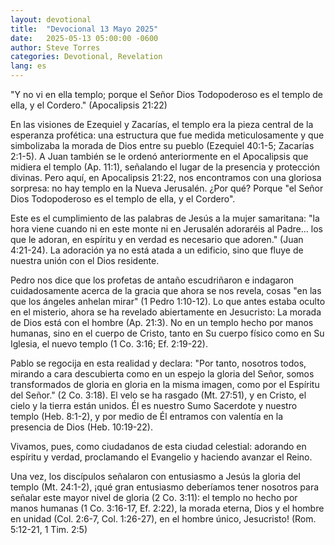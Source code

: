 ```yaml
---
layout: devotional
title:  "Devocional 13 Mayo 2025"
date:   2025-05-13 05:00:00 -0600
author: Steve Torres
categories: Devotional, Revelation
lang: es
---
```


<div class="scripture">
  "Y no vi en ella templo; porque el Señor Dios Todopoderoso es el templo de ella, y el Cordero." (Apocalipsis 21:22)
</div>

En las visiones de Ezequiel y Zacarías, el templo era la pieza central de la esperanza profética: una estructura que fue medida meticulosamente y que simbolizaba la morada de Dios entre su pueblo (Ezequiel 40:1-5; Zacarías 2:1-5). A Juan también se le ordenó anteriormente en el Apocalipsis que midiera el templo (Ap. 11:1), señalando el lugar de la presencia y protección divinas. Pero aquí, en Apocalipsis 21:22, nos encontramos con una gloriosa sorpresa: no hay templo en la Nueva Jerusalén. ¿Por qué? Porque "el Señor Dios Todopoderoso es el templo de ella, y el Cordero".

Este es el cumplimiento de las palabras de Jesús a la mujer samaritana: "la hora viene cuando ni en este monte ni en Jerusalén adoraréis al Padre... los que le adoran, en espíritu y en verdad es necesario que adoren."  (Juan 4:21-24). La adoración ya no está atada a un edificio, sino que fluye de nuestra unión con el Dios residente.

Pedro nos dice que los profetas de antaño escudriñaron e indagaron cuidadosamente acerca de la gracia que ahora se nos revela, cosas "en las que los ángeles anhelan mirar" (1 Pedro 1:10-12). Lo que antes estaba oculto en el misterio, ahora se ha revelado abiertamente en Jesucristo: La morada de Dios está con el hombre (Ap. 21:3). No en un templo hecho por manos humanas, sino en el cuerpo de Cristo, tanto en Su cuerpo físico como en Su Iglesia, el nuevo templo (1 Co. 3:16; Ef. 2:19-22).

Pablo se regocija en esta realidad y declara: "Por tanto, nosotros todos, mirando a cara descubierta como en un espejo la gloria del Señor, somos transformados de gloria en gloria en la misma imagen, como por el Espíritu del Señor." (2 Co. 3:18). El velo se ha rasgado (Mt. 27:51), y en Cristo, el cielo y la tierra están unidos. Él es nuestro Sumo Sacerdote y nuestro templo (Heb. 8:1-2), y por medio de Él entramos con valentía en la presencia de Dios (Heb. 10:19-22).

Vivamos, pues, como ciudadanos de esta ciudad celestial: adorando en espíritu y verdad, proclamando el Evangelio y haciendo avanzar el Reino. 

Una vez, los discípulos señalaron con entusiasmo a Jesús la gloria del templo (Mt. 24:1-2), ¡qué gran entusiasmo deberíamos tener nosotros para señalar este mayor nivel de gloria (2 Co. 3:11): el templo no hecho por manos humanas (1 Co. 3:16-17, Ef. 2:22), la morada eterna, Dios y el hombre en unidad (Col. 2:6-7, Col. 1:26-27), en el hombre único, Jesucristo! (Rom. 5:12-21, 1 Tim. 2:5)
